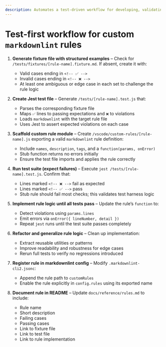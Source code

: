 ```yaml
---
description: Automates a test-driven workflow for developing, validating, and registering custom `markdownlint` rules using Jest and fixture-based assertions. Ensures rules are authored against real markdown examples, verified through automated tests, and integrated with project-wide linting.
---
```


# Test-first workflow for custom `markdownlint` rules

1. **Generate fixture file with structured examples** – Check for `/tests/fixtures/[rule-name].fixture.md`. If absent, create it with:
   - Valid cases ending in `<!-- ✅ -->`
   - Invalid cases ending in `<!-- ❌ -->`
   - At least one ambiguous or edge case in each set to challenge the rule logic

2. **Create Jest test file** – Generate `/tests/[rule-name].test.js` that:
   - Parses the corresponding fixture file
   - Maps `✅` lines to passing expectations and `❌` to violations
   - Loads `markdownlint` with the target rule file
   - Uses Jest to assert expected violations on each case

3. **Scaffold custom rule module** – Create `/vscode/custom-rules/[rule-name].js` exporting a valid `markdownlint` rule definition:
   - Include `names`, `description`, `tags`, and a `function(params, onError)`
   - Stub function returns no errors initially
   - Ensure the test file imports and applies the rule correctly

4. **Run test suite (expect failures)** – Execute `jest /tests/[rule-name].test.js`. Confirm that:
   - Lines marked `<!-- ❌ -->` fail as expected
   - Lines marked `<!-- ✅ -->` pass
   - Stub rule should fail most checks; this validates test harness logic

5. **Implement rule logic until all tests pass** – Update the rule’s `function` to:
   - Detect violations using `params.lines`
   - Emit errors via `onError({ lineNumber, detail })`
   - Repeat `jest` runs until the test suite passes completely

6. **Refactor and generalize rule logic** – Clean up implementation:
   - Extract reusable utilities or patterns
   - Improve readability and robustness for edge cases
   - Rerun full tests to verify no regressions introduced

7. **Register rule in markdownlint config** – Modify `.markdownlint-cli2.jsonc`:
   - Append the rule path to `customRules`
   - Enable the rule explicitly in `config.rules` using its exported name

8. **Document rule in README** – Update `docs/reference/rules.md` to include:
   - Rule name
   - Short description
   - Failing cases
   - Passing cases
   - Link to fixture file
   - Link to test file
   - Link to rule implementation
